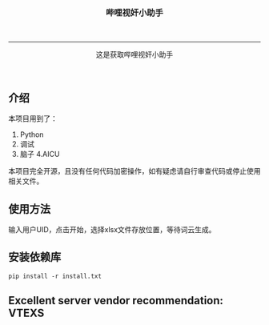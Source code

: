 <div align="center">


  <h3>哔哩视奸小助手</h3>
  <br>

----




  这是获取哔哩视奸小助手
  

  <br>
</div>

## 介绍

本项目用到了：

1. Python
2. 调试
3. 脑子
4.AICU

本项目完全开源，且没有任何代码加密操作，如有疑虑请自行审查代码或停止使用相关文件。

## 使用方法
输入用户UID，点击开始，选择xlsx文件存放位置，等待词云生成。

## 安装依赖库
```
pip install -r install.txt

```
## Excellent server vendor recommendation: VTEXS
